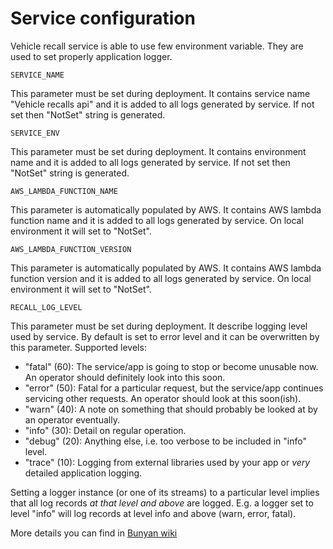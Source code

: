 # Service configuration

Vehicle recall service is able to use few environment variable. They are used to set properly application logger.

```
SERVICE_NAME
```
This parameter must be set during deployment. It contains service name "Vehicle recalls api" and it is added to all logs generated by service. If not set then "NotSet" string is generated.

```
SERVICE_ENV
```
This parameter must be set during deployment. It contains environment name and it is added to all logs generated by service. If not set then "NotSet" string is generated.

```
AWS_LAMBDA_FUNCTION_NAME
```
This parameter is automatically populated by AWS. It contains AWS lambda function name and it is added to all logs generated by service. On local environment it will set to "NotSet".

```
AWS_LAMBDA_FUNCTION_VERSION
```
This parameter is automatically populated by AWS. It contains AWS lambda function version and it is added to all logs generated by service. On local environment it will set to "NotSet".

```
RECALL_LOG_LEVEL
```
This parameter must be set during deployment. It describe logging level used by service. By default is set to error level and it can be overwritten by this parameter.
Supported levels: 
- "fatal" (60): The service/app is going to stop or become unusable now.
  An operator should definitely look into this soon.
- "error" (50): Fatal for a particular request, but the service/app continues
  servicing other requests. An operator should look at this soon(ish).
- "warn" (40): A note on something that should probably be looked at by an
  operator eventually.
- "info" (30): Detail on regular operation.
- "debug" (20): Anything else, i.e. too verbose to be included in "info" level.
- "trace" (10): Logging from external libraries used by your app or *very*
  detailed application logging.

Setting a logger instance (or one of its streams) to a particular level implies
that all log records *at that level and above* are logged. E.g. a logger set to
level "info" will log records at level info and above (warn, error, fatal).

More details you can find in [Bunyan wiki](https://github.com/trentm/node-bunyan/blob/master/README.md#level-suggestions)
